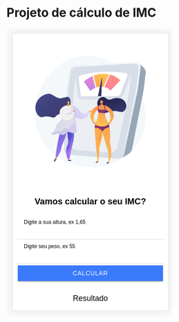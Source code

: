 
# Projeto de cálculo de IMC


![](https://github.com/DevDiana/imc/blob/c608dfdaab2e602796c3af32f54e8fdc9bce6d08/Captura%20de%20tela%20de%202021-03-29%2023-01-28.png)
